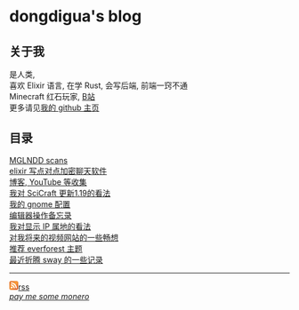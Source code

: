 # dongdigua's blog
## 关于我
是人类,<br>
喜欢 Elixir 语言, 在学 Rust, 会写后端, 前端一窍不通<br>
Minecraft 红石玩家, [B站](https://space.bilibili.com/489732092)<br>
更多请见[我的 github 主页](https://github.com/dongdigua)
## 目录
[MGLNDD scans](org_html/weird_mglndd)<br>
[elixir 写点对点加密聊天软件](p2p_chat)<br>
[博客, YouTube 等收集](org_html/internet_collections)<br>
[我对 SciCraft 更新1.19的看法](scicraft_update)<br>
[我的 gnome 配置](my_gnome_config)<br>
[编辑器操作备忘录](org_html/cheatsheet)<br>
[我对显示 IP 属地的看法](org_html/about_showing_ip)<br>
[对我将来的视频网站的一些畅想](plan_for_my_video_site)<br>
[推荐 everforest 主题](org_html/recommend_everforest_theme)<br>
[最近折腾 sway 的一些记录](org_html/wayland)<br>

---

![](images/rss.png)[rss](feed.xml)<br>
*[pay me some monero](xmr.txt)*<br>
